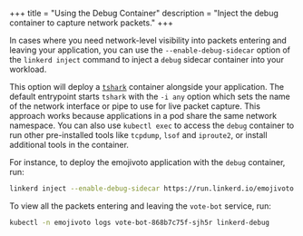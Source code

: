 +++
title = "Using the Debug Container"
description = "Inject the debug container to capture network packets."
+++

In cases where you need network-level visibility into packets entering and
leaving your application, you can use the `--enable-debug-sidecar` option of the
`linkerd inject` command to inject a `debug` sidecar container into your
workload.

This option will deploy a [`tshark`](https://www.wireshark.org/docs/man-pages/tshark.html)
container alongside your application. The default entrypoint starts `tshark`
with the `-i any` option which sets the name of the network interface or pipe
to use for live packet capture. This approach works because applications in a
pod share the same network namespace. You can also use `kubectl exec` to access
the `debug` container to run other pre-installed tools like `tcpdump`, `lsof`
and `iproute2`, or install additional tools in the container.

For instance, to deploy the emojivoto application with the `debug` container,
run:

```bash
linkerd inject --enable-debug-sidecar https://run.linkerd.io/emojivoto.yml | kubectl apply -f -
```

To view all the packets entering and leaving the `vote-bot` service, run:

```bash
kubectl -n emojivoto logs vote-bot-868b7c75f-sjh5r linkerd-debug
```
